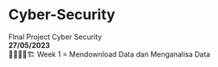 # Cyber-Security
FInal Project Cyber Security <br>
	**27/05/2023**
<br>
👷🏻‍♂️🚧🏗
Week 1 = Mendownload Data dan Menganalisa Data 

